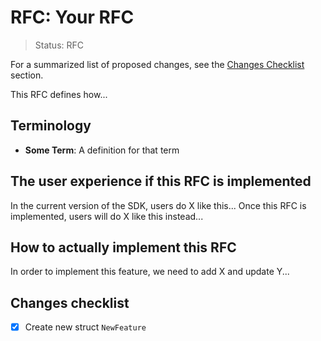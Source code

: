 <!-- Give your RFC a descriptive name saying what it would accomplish or what feature it defines -->
RFC: Your RFC
=============

<!-- RFCs start with the "RFC" status and are then either "Implemented" or "Rejected".  -->
> Status: RFC

<!-- A great RFC will include a list of changes at the bottom so that the implementor can be sure they haven't missed anything -->
For a summarized list of proposed changes, see the [Changes Checklist](#changes-checklist) section.

<!-- Insert a short paragraph explaining, at a high level, what this RFC is for -->
This RFC defines how...

<!-- The "Terminology" section is optional but is really useful for defining the technical terms you're using in the RFC -->
Terminology
-----------

- **Some Term**: A definition for that term

<!-- Explain how users will use this new feature and, if necessary, how this compares to the current user experience -->
The user experience if this RFC is implemented
----------------------------------------------

In the current version of the SDK, users do X like this...
Once this RFC is implemented, users will do X like this instead...

<!-- Explain the implementation of this new feature -->
How to actually implement this RFC
----------------------------------

In order to implement this feature, we need to add X and update Y...

<!-- Include a checklist of all the things that need to happen for this RFC's implementation to be considered complete -->
Changes checklist
-----------------

- [x] Create new struct `NewFeature`
